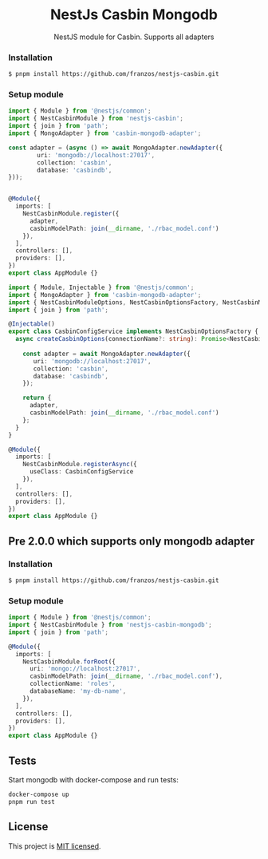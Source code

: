 <h1 align="center">
NestJs Casbin Mongodb
</h1>
  
<p align="center">
  NestJS module for Casbin. Supports all adapters
</p>
    <p align="center">
</p>

### Installation

```bash
$ pnpm install https://github.com/franzos/nestjs-casbin.git
```

### Setup module

```typescript
import { Module } from '@nestjs/common';
import { NestCasbinModule } from 'nestjs-casbin';
import { join } from 'path';
import { MongoAdapter } from 'casbin-mongodb-adapter';

const adapter = (async () => await MongoAdapter.newAdapter({
        uri: 'mongodb://localhost:27017',
        collection: 'casbin',
        database: 'casbindb',
}));


@Module({
  imports: [
    NestCasbinModule.register({
      adapter,
      casbinModelPath: join(__dirname, './rbac_model.conf')
    }),
  ],
  controllers: [],
  providers: [],
})
export class AppModule {}
```

```typescript
import { Module, Injectable } from '@nestjs/common';
import { MongoAdapter } from 'casbin-mongodb-adapter';
import { NestCasbinModuleOptions, NestCasbinOptionsFactory, NestCasbinModule } from 'nestjs-casbin';
import { join } from 'path';

@Injectable()
export class CasbinConfigService implements NestCasbinOptionsFactory {
  async createCasbinOptions(connectionName?: string): Promise<NestCasbinModuleOptions> | NestCasbinModuleOptions {
    
    const adapter = await MongoAdapter.newAdapter({
       uri: 'mongodb://localhost:27017',
       collection: 'casbin',
       database: 'casbindb',
    });

    return {
      adapter,
      casbinModelPath: join(__dirname, './rbac_model.conf')
    };
  }
}

@Module({
  imports: [
    NestCasbinModule.registerAsync({
      useClass: CasbinConfigService
    }),
  ],
  controllers: [],
  providers: [],
})
export class AppModule {}
```

## Pre 2.0.0 which supports only mongodb adapter
### Installation

```bash
$ pnpm install https://github.com/franzos/nestjs-casbin.git
```

### Setup module

```typescript
import { Module } from '@nestjs/common';
import { NestCasbinModule } from 'nestjs-casbin-mongodb';
import { join } from 'path';

@Module({
  imports: [
    NestCasbinModule.forRoot({
      uri: 'mongo://localhost:27017',
      casbinModelPath: join(__dirname, './rbac_model.conf'),
      collectionName: 'roles',
      databaseName: 'my-db-name',
    }),
  ],
  controllers: [],
  providers: [],
})
export class AppModule {}
```

## Tests

Start mongodb with docker-compose and run tests:

```bash
docker-compose up
pnpm run test
```

## License

  This project is [MIT licensed](LICENSE).
